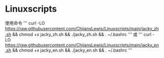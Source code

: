 # Linuxscripts

使用命令
'''
curl -LO https://raw.githubusercontent.com/ChijansLewis/Linuxscripts/main/jacky_zh.sh && chmod +x jacky_zh.sh && ./jacky_zh.sh && . ~/.bashrc
'''
或
'''
curl -LO https://raw.githubusercontent.com/ChijansLewis/Linuxscripts/main/jacky_en.sh && chmod +x jacky_en.sh && ./jacky_en.sh && . ~/.bashrc
'''

